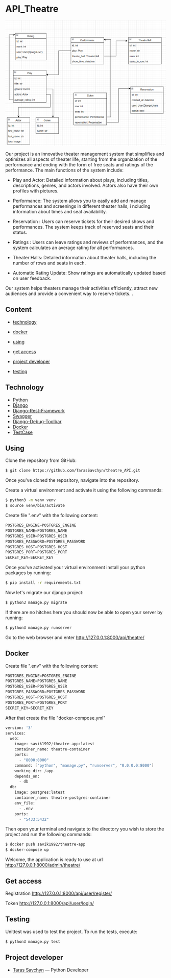 # API_Theatre

![img.png](scheme/img.png)

Our project is an innovative theater management system that simplifies and optimizes all aspects of theater life, 
starting from the organization of the performance and ending with the form of free seats and ratings of the performance. 
The main functions of the system include:
- Play and Actor: Detailed information about plays, including titles, descriptions, genres, and actors involved. Actors 
also have their own profiles with pictures.

- Performance: The system allows you to easily add and manage performances and screenings in different theater halls, i
ncluding information about times and seat availability.

- Reservation : Users can reserve tickets for their desired shows and performances. The system keeps track of reserved 
seats and their status.

- Ratings : Users can leave ratings and reviews of performances, and the system calculates an average rating for all performances.

- Theater Halls: Detailed information about theater halls, including the number of rows and seats in each.

- Automatic Rating Update: Show ratings are automatically updated based on user feedback.

Our system helps theaters manage their activities efficiently, attract new audiences and provide a convenient way to reserve tickets. .

## Content
- [technology](#technology)

- [docker](#docker)
- [using](#using)
- [get access](#using)
- [project developer](#project-developer)
- [testing](#testing)

## Technology
- [Python](https://www.python.org/)
- [Django](https://www.djangoproject.com/)
- [Django-Rest-Framework](https://www.django-rest-framework.org/)
- [Swagger](https://swagger.io/)
- [Django-Debug-Toolbar](https://django-debug-toolbar.readthedocs.io/en/latest/installation.html#process)
- [Docker](https://www.docker.com/)
- [TestCase](https://docs.djangoproject.com/en/4.2/topics/testing/tools/)

## Using
Clone the repository from GitHub:
```sh
$ git clone https://github.com/TarasSavchyn/theatre_API.git
```
Once you've cloned the repository, navigate into the repository.

Create a virtual environment and activate it using the following commands:
```sh
$ python3 -m venv venv
$ source venv/bin/activate
```

Create file ".env" with the following content:
```python
POSTGRES_ENGINE=POSTGRES_ENGINE
POSTGRES_NAME=POSTGRES_NAME
POSTGRES_USER=POSTGRES_USER
POSTGRES_PASSWORD=POSTGRES_PASSWORD
POSTGRES_HOST=POSTGRES_HOST
POSTGRES_PORT=POSTGRES_PORT
SECRET_KEY=SECRET_KEY
```

Once you've activated your virtual environment install your python packages by running:
```sh
$ pip install -r requirements.txt
```
Now let's migrate our django project:
```sh
$ python3 manage.py migrate
```
If there are no hitches here you should now be able to open your server by running:
```sh
$ python3 manage.py runserver
```
Go to the web browser and enter http://127.0.0.1:8000/api/theatre/


## Docker
Create file ".env" with the following content:
```python
POSTGRES_ENGINE=POSTGRES_ENGINE
POSTGRES_NAME=POSTGRES_NAME
POSTGRES_USER=POSTGRES_USER
POSTGRES_PASSWORD=POSTGRES_PASSWORD
POSTGRES_HOST=POSTGRES_HOST
POSTGRES_PORT=POSTGRES_PORT
SECRET_KEY=SECRET_KEY
```
After that create the file "docker-compose.yml"
```python
version: '3'
services:
  web:
    image: savik1992/theatre-app:latest
    container_name: theatre-container
    ports:
      - "8000:8000"
    command: ["python", "manage.py", "runserver", "0.0.0.0:8000"]
    working_dir: /app
    depends_on:
      - db
  db:
    image: postgres:latest
    container_name: theatre-postgres-container
    env_file:
      - .env
    ports:
      - "5433:5432"
```
Then open your terminal and navigate to the directory you wish to store the project and run the following commands:
```sh
$ docker push savik1992/theatre-app
$ docker-compose up
```
Welcome, the application is ready to use at url http://127.0.0.1:8000/admin/theatre/


## Get access
Registration http://127.0.0.1:8000/api/user/register/

Token http://127.0.0.1:8000/api/user/login/


## Testing

Unittest was used to test the project. To run the tests, execute:
```sh
$ python3 manage.py test 
```

## Project developer

- [Taras Savchyn](https://www.linkedin.com/in/%D1%82%D0%B0%D1%80%D0%B0%D1%81-%D1%81%D0%B0%D0%B2%D1%87%D0%B8%D0%BD-ba2705261/) — Python Developer
